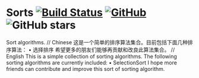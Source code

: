 # Sorts  [![Build Status](https://travis-ci.org/MOHJ0558/Sorts.svg?branch=master)](https://travis-ci.org/MOHJ0558/Sorts) [![GitHub](https://img.shields.io/github/license/mohj0558/sorts.svg?color=brightgreen)](https://github.com/MOHJ0558/Sorts/blob/master/LICENSE) ![GitHub stars](https://img.shields.io/github/stars/mohj0558/sorts.svg?style=social)
Sort algorithms.
// Chinese
这是一个简单的排序算法集合。目前包括下面几种排序算法：
  • 选择排序
希望更多的朋友们能够再贡献和改良此算法集合。
// English
This is a simple collection of sorting algorithms. The following sorting algorithms are currently included:
  • SelectionSort
I hope more friends can contribute and improve this sort of sorting algorithm.
